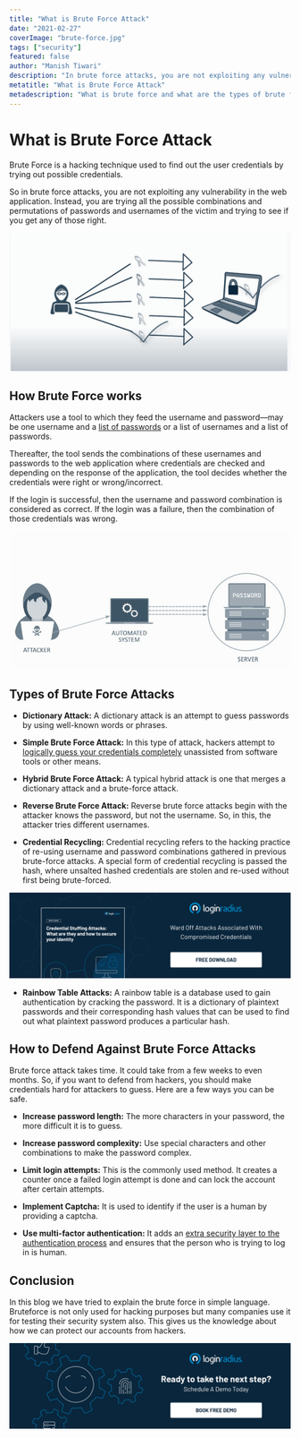 ```yaml
---
title: "What is Brute Force Attack"
date: "2021-02-27"
coverImage: "brute-force.jpg"
tags: ["security"]
featured: false 
author: "Manish Tiwari"
description: "In brute force attacks, you are not exploiting any vulnerability in the web application. Instead, you are trying all the possible combinations and permutations of passwords and usernames of the victim and trying to see if you get any of those right."
metatitle: "What is Brute Force Attack"
metadescription: "What is brute force and what are the types of brute force attacks. Learn how to prevent brute force attacks with easy tips."
---
```


# What is Brute Force Attack

Brute Force is a hacking technique used to find out the user credentials by trying out possible credentials. 

So in brute force attacks, you are not exploiting any vulnerability in the web application. Instead, you are trying all the possible combinations and permutations of passwords and usernames of the victim and trying to see if you get any of those right. 

![What is bruteforce](what-is-bruteforce.jpg)

## How Brute Force works

Attackers use a tool to which they feed the username and password—may be one username and a [list of passwords](https://www.loginradius.com/blog/start-with-identity/2019/12/worst-passwords-list-2019/) or a list of usernames and a list of passwords.

Thereafter, the tool sends the combinations of these usernames and passwords to the web application where credentials are checked and depending on the response of the application, the tool decides whether the credentials were right or wrong/incorrect.

If the login is successful, then the username and password combination is considered as correct. If the login was a failure, then the combination of those credentials was wrong.

![How bruteforce works](how-bruteforce-works.jpg)


## Types of Brute Force Attacks

- **Dictionary Attack:** A dictionary attack is an attempt to guess passwords by using well-known words or phrases.

- **Simple Brute Force Attack:** In this type of attack, hackers attempt to [logically guess your credentials completely](https://www.loginradius.com/blog/start-with-identity/2019/09/prevent-credential-stuffing-attacks/) unassisted from software tools or other means. 

- **Hybrid Brute Force Attack:** A typical hybrid attack is one that merges a dictionary attack and a brute-force attack.

- **Reverse Brute Force Attack:** Reverse brute force attacks begin with the attacker knows the password, but not the username. So, in this, the attacker tries different usernames.

- **Credential Recycling:**  Credential recycling refers to the hacking practice of re-using username and password combinations gathered in previous brute-force attacks. A special form of credential recycling is passed the hash, where unsalted hashed credentials are stolen and re-used without first being brute-forced.

[![credential-stuffing](credential-stuffing.png)](https://www.loginradius.com/resource/understanding-credential-stuffing-attacks-whitepaper)

- **Rainbow Table Attacks:** A rainbow table is a database used to gain authentication by cracking the password. It is a dictionary of plaintext passwords and their corresponding hash values that can be used to find out what plaintext password produces a particular hash.

## How to Defend Against Brute Force Attacks

Brute force attack takes time. It could take from a few weeks to even months. So, if you want to defend from hackers, you should make credentials hard for attackers to guess. Here are a few ways you can be safe.

- **Increase password length:** The more characters in your password, the more difficult it is to guess. 

- **Increase password complexity:** Use special characters and other combinations to make the password complex.

- **Limit login attempts:** This is the commonly used method. It creates a counter once a failed login attempt is done and can lock the account after certain attempts.

- **Implement Captcha:** It is used to identify if the user is a human by providing a captcha.

- **Use multi-factor authentication:** It adds an [extra security layer to the authentication process](https://www.loginradius.com/blog/start-with-identity/2019/06/what-is-multi-factor-authentication/) and ensures that the person who is trying to log in is human.

## Conclusion

In this blog we have tried to explain the brute force in simple language. Bruteforce is not only used for hacking purposes but many companies use it for testing their security system also. This gives us the knowledge about how we can protect our accounts from hackers.


[![book-a-demo-loginradius](../../assets/book-a-demo-loginradius.png)](https://www.loginradius.com/book-a-demo/)